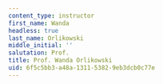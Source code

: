 ```yaml
---
content_type: instructor
first_name: Wanda
headless: true
last_name: Orlikowski
middle_initial: ''
salutation: Prof.
title: Prof. Wanda Orlikowski
uid: 6f5c5bb3-a48a-1311-5382-9eb3dcb0c77e
---
```

